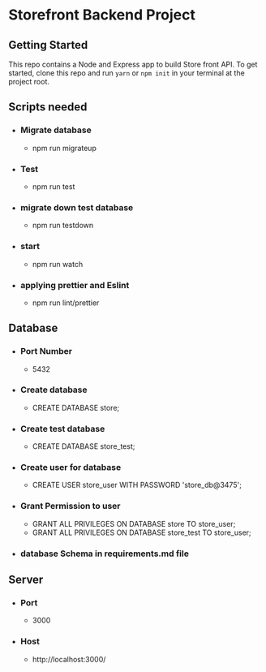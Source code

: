 # Storefront Backend Project

## Getting Started

This repo contains a Node and Express app to build Store front API. To get started, clone this repo and run `yarn` or `npm init` in your terminal at the project root.

## Scripts needed
  - ### Migrate database
    -  npm run migrateup
  - ### Test
    - npm run test
  - ### migrate down test database
    - npm run testdown 
  - ### start
    - npm run watch  
  - ### applying prettier and Eslint 
    - npm run lint/prettier

## Database

  - ### Port Number
      - 5432
  - ### Create database
      - CREATE DATABASE store;
  - ### Create test database
      - CREATE DATABASE store_test;
  - ### Create user for database
      - CREATE USER store_user WITH PASSWORD 'store_db@3475';
  - ### Grant Permission to user
      - GRANT ALL PRIVILEGES ON DATABASE store TO store_user;
      - GRANT ALL PRIVILEGES ON DATABASE store_test TO store_user;
   - ### database Schema in requirements.md file
## Server
  - ### Port
    - 3000
  - ### Host
    - http://localhost:3000/
